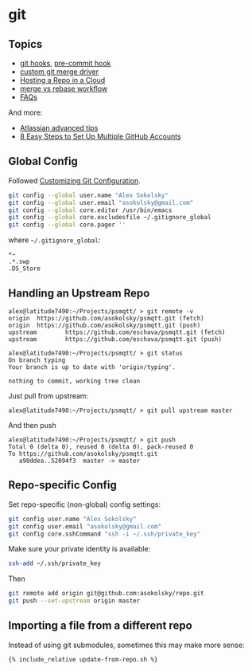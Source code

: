 # git

## Topics

* [git hooks](https://www.atlassian.com/git/tutorials/git-hooks),
[pre-commit hook](pre-commit-hook.html)
* [custom git merge driver](custom-merge-driver.html)
* [Hosting a Repo in a Cloud](hosting.html)
* [merge vs rebase workflow](workflow.html)
* [FAQs](faq.html)

And more:
* [Atlassian advanced tips](https://www.atlassian.com/git/tutorials/merging-vs-rebasing)
* [8 Easy Steps to Set Up Multiple GitHub Accounts](https://blog.gitguardian.com/8-easy-steps-to-set-up-multiple-git-accounts/)

## Global Config

Followed
[Customizing Git Configuration](https://git-scm.com/book/en/v2/Customizing-Git-Git-Configuration).

```sh
git config --global user.name "Alex Sokolsky"
git config --global user.email "asokolsky@gmail.com"
git config --global core.editor /usr/bin/emacs
git config --global core.excludesfile ~/.gitignore_global
git config --global core.pager ''
```

where `~/.gitignore_global`:
```
*~
.*.swp
.DS_Store
```

## Handling an Upstream Repo

```
alex@latitude7490:~/Projects/psmqtt/ > git remote -v
origin  https://github.com/asokolsky/psmqtt.git (fetch)
origin  https://github.com/asokolsky/psmqtt.git (push)
upstream        https://github.com/eschava/psmqtt.git (fetch)
upstream        https://github.com/eschava/psmqtt.git (push)

alex@latitude7490:~/Projects/psmqtt/ > git status
On branch typing
Your branch is up to date with 'origin/typing'.

nothing to commit, working tree clean
```

Just pull from upstream:

```
alex@latitude7490:~/Projects/psmqtt/ > git pull upstream master
```
And then push
```
alex@latitude7490:~/Projects/psmqtt/ > git push
Total 0 (delta 0), reused 0 (delta 0), pack-reused 0
To https://github.com/asokolsky/psmqtt.git
   a98ddea..52094f3  master -> master
```

## Repo-specific Config

Set repo-specific (non-global) config settings:
```sh
git config user.name "Alex Sokolsky"
git config user.email "asokolsky@gmail.com"
git config core.sshCommand "ssh -i ~/.ssh/private_key"
```

Make sure your private identity is available:
```sh
ssh-add ~/.ssh/private_key
```

Then
```sh
git remote add origin git@github.com:asokolsky/repo.git
git push --set-upstream origin master
```

## Importing a file from a different repo

Instead of using git submodules, sometimes this may make more sense:
```sh
{% include_relative update-from-repo.sh %}
```

